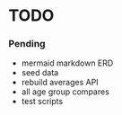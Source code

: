 # TODO

### Pending

- mermaid markdown ERD
- seed data
- rebuild averages API
- all age group compares
- test scripts
